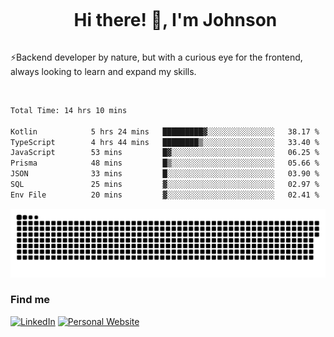 <div id="user-content-toc">
  <ul align="center">
    <summary><h1 style="display: inline-block">Hi there! 👋, I'm Johnson</h1></summary>
  </ul>
</div>

⚡Backend developer by nature, but with a curious eye for the frontend, always looking to learn and expand my skills.

<br>


<!--START_SECTION:waka-->

```txt
Total Time: 14 hrs 10 mins

Kotlin            5 hrs 24 mins   █████████▓░░░░░░░░░░░░░░░   38.17 %
TypeScript        4 hrs 44 mins   ████████▒░░░░░░░░░░░░░░░░   33.40 %
JavaScript        53 mins         █▓░░░░░░░░░░░░░░░░░░░░░░░   06.25 %
Prisma            48 mins         █▒░░░░░░░░░░░░░░░░░░░░░░░   05.66 %
JSON              33 mins         █░░░░░░░░░░░░░░░░░░░░░░░░   03.90 %
SQL               25 mins         ▓░░░░░░░░░░░░░░░░░░░░░░░░   02.97 %
Env File          20 mins         ▓░░░░░░░░░░░░░░░░░░░░░░░░   02.41 %
```

<!--END_SECTION:waka-->

<picture>
  <source  srcset="https://github.com/joshwambere/joshwambere/blob/output/github-contribution-grid-snake-dark.svg?palette=github-dark">
  <source  srcset="https://github.com/joshwambere/joshwambere/blob/output/github-contribution-grid-snake.svg">
  <img alt="github contribution grid snake animation" src="https://github.com/joshwambere/joshwambere/blob/output/github-contribution-grid-snake.svg">
</picture>

### Find me
<a href="https://www.linkedin.com/in/dusabe-johnson" target="_blank"><img src="https://img.shields.io/badge/LinkedIn-%230077B5.svg?&style=flat&logo=linkedin&logoColor=white" alt="LinkedIn"></a>
‎‎ [![Personal Website](https://img.shields.io/badge/visit-Johnsonis.me-blue)](https://johnsonis.me/)
